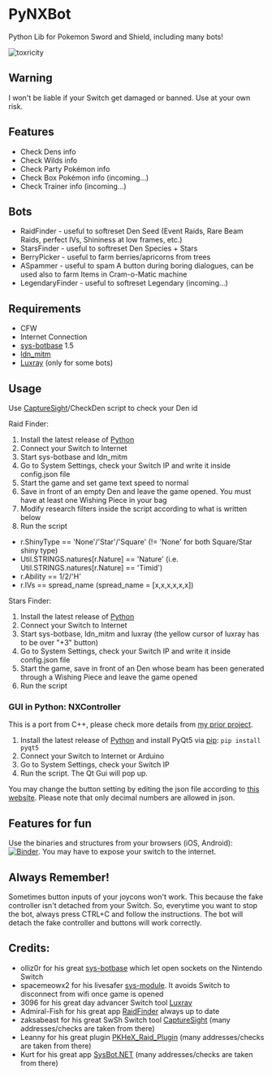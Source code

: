 # PyNXBot
 Python Lib for Pokemon Sword and Shield, including many bots!

 ![toxricity](https://i.imgur.com/iMho3F7.png) 

## Warning
 I won't be liable if your Switch get damaged or banned. Use at your own risk.

 ## Features
 * Check Dens info
 * Check Wilds info
 * Check Party Pokémon info
 * Check Box Pokémon info (incoming...)
 * Check Trainer info (incoming...)

 ## Bots
* RaidFinder - useful to softreset Den Seed (Event Raids, Rare Beam Raids, perfect IVs, Shininess at low frames, etc.)
* StarsFinder - useful to softreset Den Species + Stars
* BerryPicker - useful to farm berries/apricorns from trees
* ASpammer - useful to spam A button during boring dialogues, can be used also to farm Items in Cram-o-Matic machine
* LegendaryFinder - useful to softreset Legendary (incoming...)

## Requirements
* CFW
* Internet Connection
* [sys-botbase](https://github.com/olliz0r/sys-botbase) 1.5
* [ldn_mitm](https://github.com/spacemeowx2/ldn_mitm)
* [Luxray](https://github.com/3096/luxray) (only for some bots)

## Usage
Use [CaptureSight](https://github.com/zaksabeast/CaptureSight/)/CheckDen script to check your Den id

Raid Finder:
1) Install the latest release of [Python](https://www.python.org/downloads/)
2) Connect your Switch to Internet
3) Start sys-botbase and ldn_mitm
4) Go to System Settings, check your Switch IP and write it inside config.json file
5) Start the game and set game text speed to normal
6) Save in front of an empty Den and leave the game opened. You must have at least one Wishing Piece in your bag
7) Modify research filters inside the script according to what is written below
8) Run the script

* r.ShinyType == 'None'/'Star'/'Square' (!= 'None' for both Square/Star shiny type)
* Util.STRINGS.natures[r.Nature] == 'Nature' (i.e. Util.STRINGS.natures[r.Nature] == 'Timid')
* r.Ability == 1/2/'H'
* r.IVs == spread_name (spread_name = [x,x,x,x,x,x])

Stars Finder:
1) Install the latest release of [Python](https://www.python.org/downloads/)
2) Connect your Switch to Internet
2) Start sys-botbase, ldn_mitm and luxray (the yellow cursor of luxray has to be over "+3" button)
3) Go to System Settings, check your Switch IP and write it inside config.json file
4) Start the game, save in front of an Den whose beam has been generated through a Wishing Piece and leave the game opened
5) Run the script

### GUI in Python: NXController

This is a port from C++, please check more details from [my prior project](https://github.com/wwwwwwzx/NXController).
1) Install the latest release of [Python](https://www.python.org/downloads/) and install PyQt5 via [pip](https://pip.pypa.io/en/stable/):
`pip install pyqt5`
2) Connect your Switch to Internet or Arduino
3) Go to System Settings, check your Switch IP
4) Run the script. The Qt Gui will pop up.

You may change the button setting by editing the json file according to [this website](https://doc.qt.io/qt-5/qt.html#Key-enum). Please note that only decimal numbers are allowed in json.

## Features for fun
Use the binaries and structures from your browsers (iOS, Android): [![Binder](https://mybinder.org/badge_logo.svg)](https://mybinder.org/v2/gh/wwwwwwzx/PyNXBot/master?urlpath=lab/tree/test.ipynb). You may have to expose your switch to the internet.

## Always Remember!
Sometimes button inputs of your joycons won't work. This because the fake controller isn't detached from your Switch. 
So, everytime you want to stop the bot, always press CTRL+C and follow the instructions. The bot will detach the fake controller and buttons will work correctly. 

## Credits:
* olliz0r for his great [sys-botbase](https://github.com/olliz0r/sys-botbase) which let open sockets on the Nintendo Switch
* spacemeowx2 for his livesafer [sys-module](https://github.com/spacemeowx2/ldn_mitm). It avoids Switch to disconnect from wifi once game is opened
* 3096 for his great day advancer Switch tool [Luxray](https://github.com/3096/ipswitch/)
* Admiral-Fish for his great app [RaidFinder](https://github.com/Admiral-Fish/RaidFinder) always up to date
* zaksabeast for his great SwSh Switch tool [CaptureSight](https://github.com/zaksabeast/CaptureSight/) (many addresses/checks are taken from there)
* Leanny for his great plugin [PKHeX_Raid_Plugin](https://github.com/Leanny/PKHeX_Raid_Plugin/tree/master/PKHeX_Raid_Plugin) (many addresses/checks are taken from there)
* Kurt for his great app [SysBot.NET](https://github.com/kwsch/SysBot.NET) (many addresses/checks are taken from there)
